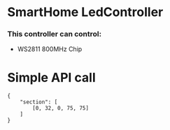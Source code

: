 # SmartHome LedController

### This controller can control:

- WS2811 800MHz Chip

# Simple API call

```
{
    "section": [
        [0, 32, 0, 75, 75]
    ]
} 
```